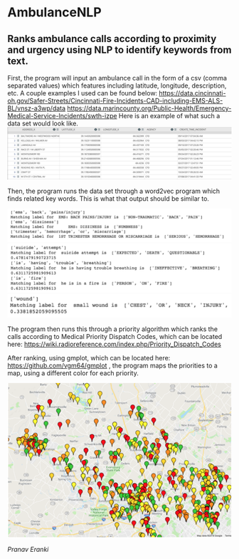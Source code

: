 # AmbulanceNLP

## Ranks ambulance calls according to proximity and urgency using NLP to identify keywords from text.


First, the program will input an ambulance call in the form of a csv (comma separated values) which features including latitude, longitude, description, etc. A couple examples I  used can be found below:
https://data.cincinnati-oh.gov/Safer-Streets/Cincinnati-Fire-Incidents-CAD-including-EMS-ALS-BL/vnsz-a3wp/data
https://data.marincounty.org/Public-Health/Emergency-Medical-Service-Incidents/swth-izpe
Here is an example of what such a data set would look like.
![data set](images/screenshot.png)

Then, the program runs the data set through a word2vec program which finds related key words. This is what that output should be similar to.

![output1](images/word2vec_1.png)
![output2](images/word2vec_2.png)
![output3](images/word2vec_3.png)


The program then runs this through a priority algorithm which ranks the calls according to Medical Priority Dispatch Codes, which can be located here: https://wiki.radioreference.com/index.php/Priority_Dispatch_Codes

After ranking, using gmplot, which can be located here: https://github.com/vgm64/gmplot , the program maps the priorities to a map, using a different color for each priority.

![map output](images/map_example.png)

*Pranav Eranki*
